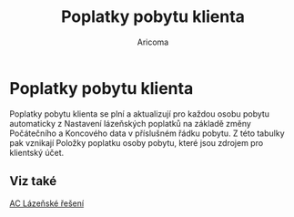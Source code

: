 ﻿---
    title: "Poplatky pobytu klienta"
    author: Aricoma
    ms.date: 04/30/2018
    ms.topic: article
    ms.prod: dynamics-nav-2017
    ms.contentlocale: cs-cz
    ms.lasthandoff: 04/30/2018
---

# Poplatky pobytu klienta

Poplatky pobytu klienta se plní a aktualizují pro každou osobu pobytu automaticky z Nastavení lázeňských poplatků na základě změny Počátečního a Koncového data v příslušném řádku pobytu. Z této tabulky pak vznikají Položky poplatku osoby pobytu, které jsou zdrojem pro klientský účet. 


## <a name="see-also"></a>Viz také
[AC Lázeňské řešení](ac-spa-solution.md)